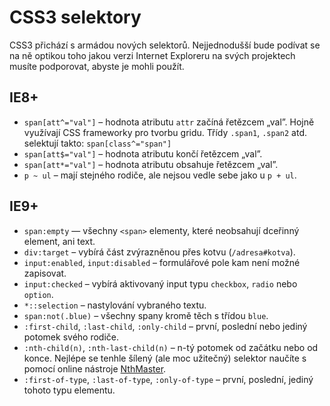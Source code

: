 CSS3 selektory
==============

CSS3 přichází s armádou nových selektorů. Nejjednodušší bude podívat se na ně optikou toho jakou verzi Internet Exploreru na svých projektech musíte podporovat, abyste je mohli použít.


IE8+
----

* `span[att^="val"]` – hodnota atributu `attr` začíná řetězcem „val”. Hojně využívají CSS frameworky pro tvorbu gridu. Třídy `.span1`, `.span2` atd. selektují takto: `span[class^="span"]`
* `span[att$="val"]` – hodnota atributu končí řetězcem „val”.
* `span[att*="val"]` – hodnota atributu obsahuje řetězcem „val”.
* `p ~ ul` – mají stejného rodiče, ale nejsou vedle sebe jako u `p + ul`.


IE9+
----

* `span:empty` — všechny `<span>` elementy, které neobsahují dceřinný element, ani text.
* `div:target` – vybírá část zvýrazněnou přes kotvu (`/adresa#kotva`).
* `input:enabled`, `input:disabled` – formulářové pole kam není možné zapisovat.
* `input:checked` – vybírá aktivovaný input typu `checkbox`, `radio` nebo `option`.
*  `*::selection` – nastylování vybraného textu.
* `span:not(.blue)` – všechny spany kromě těch s třídou `blue`.
* `:first-child`, `:last-child`, `:only-child` – první, poslední nebo jediný potomek svého rodiče.
* `:nth-child(n)`, `:nth-last-child(n)` – n-tý potomek od začátku nebo od konce. Nejlépe se tenhle šílený (ale moc užitečný) selektor naučíte s pomocí online nástroje [NthMaster](http://nthmaster.com/).
* `:first-of-type`, `:last-of-type`, `:only-of-type` – první, poslední, jediný tohoto typu elementu.


